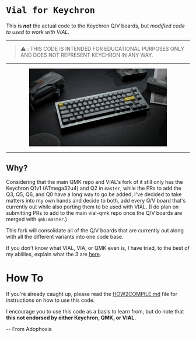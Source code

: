 # `Vial for Keychron`
 
This is ***not*** the actual code to the Keychron Q/V boards, but *modified code to used to work with VIAL*.
 
---
 
> :warning: : THIS CODE IS INTENDED FOR EDUCATIONAL PURPOSES ONLY AND DOES NOT REPRESENT KEYCHRON IN ANY WAY.
 
---
 
<p align="center"><img src="media/img.png" width="75%"></p>
 
***
 
## Why?

Considering that the main QMK repo and VIAL's fork of it still only has the Keychron Q1v1 (ATmega32u4) and Q2 in `master`, while the PRs to add the Q3, Q5, Q6, and Q0 have a long way to go be added, I've decided to take matters into my own hands and decide to both, add every Q/V board that's currently out while also porting them to be used with VIAL. (I do plan on submitting PRs to add to the main vial-qmk repo once the Q/V boards are merged with `qmk:master`.)

This fork will consolidate all of the Q/V boards that are currently out along with all the different variants into one code base.
 
If you don't know what VIAL, VIA, or QMK even is, I have tried, to the best of my abililes, explain what the 3 are [here](WHATIS.md). 

# How To
If you're already caught up, please read the [HOW2COMPILE.md](HOW2COMPILE.md) file for instructions on how to use this code.
 
I encourage you to use this code as a basis to learn from, but do note that **this not endorsed by either Keychron, QMK, or VIAL.**
 
-- From Adophoxia
 

